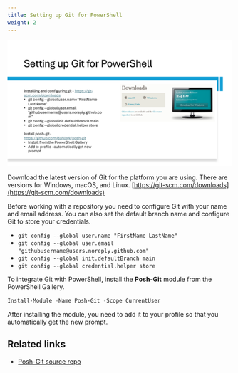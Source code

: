 ```yaml
---
title: Setting up Git for PowerShell
weight: 2
---
```


![Setting up Git for PowerShell](Slide3.PNG)

Download the latest version of Git for the platform you are using. There are versions for Windows,
macOS, and Linux. [https://git-scm.com/downloads](https://git-scm.com/downloads)

Before working with a repository you need to configure Git with your name and email address. You can
also set the default branch name and configure Git to store your credentials.

- `git config --global user.name "FirstName LastName"`
- `git config --global user.email "githubusername@users.noreply.github.com"`
- `git config --global init.defaultBranch main`
- `git config --global credential.helper store`

To integrate Git with PowerShell, install the **Posh-Git** module from the PowerShell Gallery.

```powershell
Install-Module -Name Posh-Git -Scope CurrentUser
```

After installing the module, you need to add it to your profile so that you automatically get the
new prompt.

## Related links

- [Posh-Git source repo](https://github.com/dahlbyk/posh-git)
